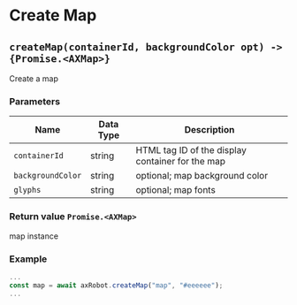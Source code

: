 # Create Map

## `createMap(containerId, backgroundColor opt) -> {Promise.<AXMap>}`

Create a map

### Parameters

| Name | Data Type | Description |
| ----------------- | -------- | --------------------------- |
| `containerId` | string | HTML tag ID of the display container for the map |
| `backgroundColor` | string | optional; map background color |
| `glyphs`          | string   | optional; map fonts            | 1: Use on the web side, you can use http, https or relative path<br/>2: Non-web side, you must use http or https |

### Return value `Promise.<AXMap>`

map instance

### Example

```javascript
...
const map = await axRobot.createMap("map", "#eeeeee");
... 
```
